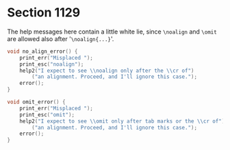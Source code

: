 # Section 1129

The help messages here contain a little white lie, since `\noalign` and `\omit` are allowed also after '`\noalign{...}`'.

```c << Declare action procedures for use by |main_control| >>+=
void no_align_error() {
    print_err("Misplaced ");
    print_esc("noalign");
    help2("I expect to see \\noalign only after the \\cr of")
        ("an alignment. Proceed, and I'll ignore this case.");
    error();
}

void omit_error() {
    print_err("Misplaced ");
    print_esc("omit");
    help2("I expect to see \\omit only after tab marks or the \\cr of")
        ("an alignment. Proceed, and I'll ignore this case.");
    error();
}
```
